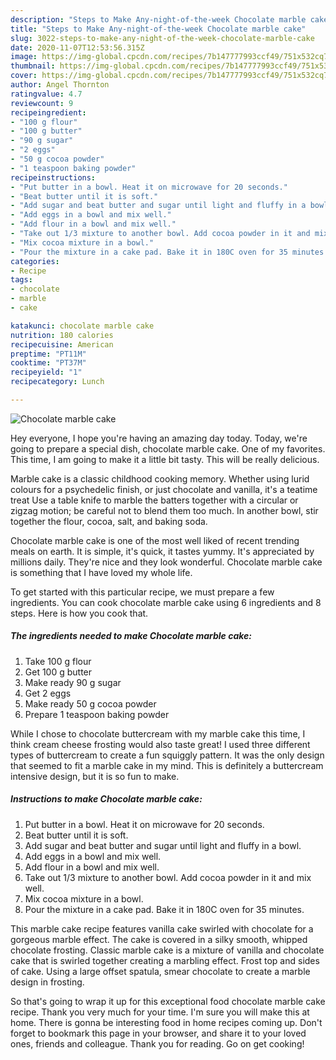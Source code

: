 ```yaml
---
description: "Steps to Make Any-night-of-the-week Chocolate marble cake"
title: "Steps to Make Any-night-of-the-week Chocolate marble cake"
slug: 3022-steps-to-make-any-night-of-the-week-chocolate-marble-cake
date: 2020-11-07T12:53:56.315Z
image: https://img-global.cpcdn.com/recipes/7b147777993ccf49/751x532cq70/chocolate-marble-cake-recipe-main-photo.jpg
thumbnail: https://img-global.cpcdn.com/recipes/7b147777993ccf49/751x532cq70/chocolate-marble-cake-recipe-main-photo.jpg
cover: https://img-global.cpcdn.com/recipes/7b147777993ccf49/751x532cq70/chocolate-marble-cake-recipe-main-photo.jpg
author: Angel Thornton
ratingvalue: 4.7
reviewcount: 9
recipeingredient:
- "100 g flour"
- "100 g butter"
- "90 g sugar"
- "2 eggs"
- "50 g cocoa powder"
- "1 teaspoon baking powder"
recipeinstructions:
- "Put butter in a bowl. Heat it on microwave for 20 seconds."
- "Beat butter until it is soft."
- "Add sugar and beat butter and sugar until light and fluffy in a bowl."
- "Add eggs in a bowl and mix well."
- "Add flour in a bowl and mix well."
- "Take out 1/3 mixture to another bowl. Add cocoa powder in it and mix well."
- "Mix cocoa mixture in a bowl."
- "Pour the mixture in a cake pad. Bake it in 180C oven for 35 minutes."
categories:
- Recipe
tags:
- chocolate
- marble
- cake

katakunci: chocolate marble cake 
nutrition: 180 calories
recipecuisine: American
preptime: "PT11M"
cooktime: "PT37M"
recipeyield: "1"
recipecategory: Lunch

---
```



![Chocolate marble cake](https://img-global.cpcdn.com/recipes/7b147777993ccf49/751x532cq70/chocolate-marble-cake-recipe-main-photo.jpg)

Hey everyone, I hope you're having an amazing day today. Today, we're going to prepare a special dish, chocolate marble cake. One of my favorites. This time, I am going to make it a little bit tasty. This will be really delicious.

Marble cake is a classic childhood cooking memory. Whether using lurid colours for a psychedelic finish, or just chocolate and vanilla, it&#39;s a teatime treat Use a table knife to marble the batters together with a circular or zigzag motion; be careful not to blend them too much. In another bowl, stir together the flour, cocoa, salt, and baking soda.

Chocolate marble cake is one of the most well liked of recent trending meals on earth. It is simple, it's quick, it tastes yummy. It's appreciated by millions daily. They're nice and they look wonderful. Chocolate marble cake is something that I have loved my whole life.


To get started with this particular recipe, we must prepare a few ingredients. You can cook chocolate marble cake using 6 ingredients and 8 steps. Here is how you cook that.

<!--inarticleads1-->

##### The ingredients needed to make Chocolate marble cake:

1. Take 100 g flour
1. Get 100 g butter
1. Make ready 90 g sugar
1. Get 2 eggs
1. Make ready 50 g cocoa powder
1. Prepare 1 teaspoon baking powder


While I chose to chocolate buttercream with my marble cake this time, I think cream cheese frosting would also taste great! I used three different types of buttercream to create a fun squiggly pattern. It was the only design that seemed to fit a marble cake in my mind. This is definitely a buttercream intensive design, but it is so fun to make. 

<!--inarticleads2-->

##### Instructions to make Chocolate marble cake:

1. Put butter in a bowl. Heat it on microwave for 20 seconds.
1. Beat butter until it is soft.
1. Add sugar and beat butter and sugar until light and fluffy in a bowl.
1. Add eggs in a bowl and mix well.
1. Add flour in a bowl and mix well.
1. Take out 1/3 mixture to another bowl. Add cocoa powder in it and mix well.
1. Mix cocoa mixture in a bowl.
1. Pour the mixture in a cake pad. Bake it in 180C oven for 35 minutes.


This marble cake recipe features vanilla cake swirled with chocolate for a gorgeous marble effect. The cake is covered in a silky smooth, whipped chocolate frosting. Classic marble cake is a mixture of vanilla and chocolate cake that is swirled together creating a marbling effect. Frost top and sides of cake. Using a large offset spatula, smear chocolate to create a marble design in frosting. 

So that's going to wrap it up for this exceptional food chocolate marble cake recipe. Thank you very much for your time. I'm sure you will make this at home. There is gonna be interesting food in home recipes coming up. Don't forget to bookmark this page in your browser, and share it to your loved ones, friends and colleague. Thank you for reading. Go on get cooking!
